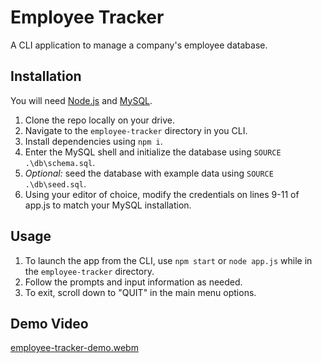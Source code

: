 # Employee Tracker
A CLI application to manage a company's employee database.

## Installation
You will need [Node.js](https://nodejs.org/en) and [MySQL](https://dev.mysql.com/).
1. Clone the repo locally on your drive.
2. Navigate to the `employee-tracker` directory in you CLI.
3. Install dependencies using `npm i`.
4. Enter the MySQL shell and initialize the database using `SOURCE .\db\schema.sql`.
5. *Optional:* seed the database with example data using `SOURCE .\db\seed.sql`.
6. Using your editor of choice, modify the credentials on lines 9-11 of app.js to match your MySQL installation.

## Usage
1. To launch the app from the CLI, use `npm start` or `node app.js` while in the `employee-tracker` directory.
2. Follow the prompts and input information as needed.
3. To exit, scroll down to "QUIT" in the main menu options.

## Demo Video
[employee-tracker-demo.webm](https://user-images.githubusercontent.com/118075006/227415126-44ae33c9-820a-45fd-97b2-fda60408c3ed.webm)
